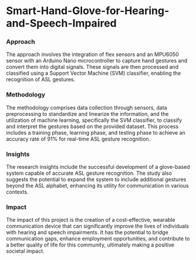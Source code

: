 # Smart-Hand-Glove-for-Hearing-and-Speech-Impaired

### Approach
The approach involves the integration of flex sensors and an MPU6050 sensor with an Arduino Nano microcontroller to capture hand gestures and convert them into digital signals. These signals are then processed and classified using a Support Vector Machine (SVM) classifier, enabling the recognition of ASL gestures. 

### Methodology 
The methodology comprises data collection through sensors, data preprocessing to standardize and linearize the information, and the utilization of machine learning, specifically the SVM classifier, to classify and interpret the gestures based on the provided dataset. This process includes a training phase, learning phase, and testing phase to achieve an accuracy rate of 91% for real-time ASL gesture recognition.

### Insights
The research insights include the successful development of a glove-based system capable of accurate ASL gesture recognition. The study also suggests the potential to expand the system to include additional gestures beyond the ASL alphabet, enhancing its utility for communication in various contexts.

### Impact 
The impact of this project is the creation of a cost-effective, wearable communication device that can significantly improve the lives of individuals with hearing and speech impairments. It has the potential to bridge communication gaps, enhance employment opportunities, and contribute to a better quality of life for this community, ultimately making a positive societal impact.
